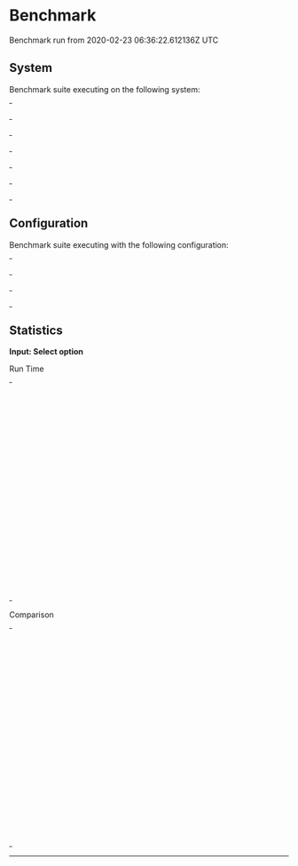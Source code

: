 # Benchmark

Benchmark run from 2020-02-23 06:36:22.612136Z UTC

## System

Benchmark suite executing on the following system:

<table style="width: 1%">
  <tr>
    <th style="width: 1%; white-space: nowrap">Operating System</th>
    <td>macOS</td>
  </tr><tr>
    <th style="white-space: nowrap">CPU Information</th>
    <td style="white-space: nowrap">Intel(R) Core(TM) i9-9880H CPU @ 2.30GHz</td>
  </tr><tr>
    <th style="white-space: nowrap">Number of Available Cores</th>
    <td style="white-space: nowrap">16</td>
  </tr><tr>
    <th style="white-space: nowrap">Available Memory</th>
    <td style="white-space: nowrap">32 GB</td>
  </tr><tr>
    <th style="white-space: nowrap">Elixir Version</th>
    <td style="white-space: nowrap">1.7.4</td>
  </tr><tr>
    <th style="white-space: nowrap">Erlang Version</th>
    <td style="white-space: nowrap">22.0</td>
  </tr>
</table>

## Configuration

Benchmark suite executing with the following configuration:

<table style="width: 1%">
  <tr>
    <th style="width: 1%">:time</th>
    <td style="white-space: nowrap">5 s</td>
  </tr><tr>
    <th>:parallel</th>
    <td style="white-space: nowrap">1</td>
  </tr><tr>
    <th>:warmup</th>
    <td style="white-space: nowrap">2 s</td>
  </tr>
</table>

## Statistics




__Input: Select option__

Run Time
<table style="width: 1%">
  <tr>
    <th>Name</th>
    <th style="text-align: right">IPS</th>
    <th style="text-align: right">Average</th>
    <th style="text-align: right">Devitation</th>
    <th style="text-align: right">Median</th>
    <th style="text-align: right">99th&nbsp;%</th>
  </tr>
  <tr>
    <td style="white-space: nowrap">Navigate (hound)</td>
    <td style="white-space: nowrap; text-align: right">69.44</td>
    <td style="white-space: nowrap; text-align: right">14.40 ms</td>
    <td style="white-space: nowrap; text-align: right">±36.84%</td>
    <td style="white-space: nowrap; text-align: right">13.82 ms</td>
    <td style="white-space: nowrap; text-align: right">32.60 ms</td>
  </tr>
  <tr>
    <td style="white-space: nowrap">Navigate (wallaby)</td>
    <td style="white-space: nowrap; text-align: right">60.49</td>
    <td style="white-space: nowrap; text-align: right">16.53 ms</td>
    <td style="white-space: nowrap; text-align: right">±30.41%</td>
    <td style="white-space: nowrap; text-align: right">15.94 ms</td>
    <td style="white-space: nowrap; text-align: right">30.11 ms</td>
  </tr>
  <tr>
    <td style="white-space: nowrap">Find element (hound)</td>
    <td style="white-space: nowrap; text-align: right">53.85</td>
    <td style="white-space: nowrap; text-align: right">18.57 ms</td>
    <td style="white-space: nowrap; text-align: right">±15.24%</td>
    <td style="white-space: nowrap; text-align: right">18.00 ms</td>
    <td style="white-space: nowrap; text-align: right">33.75 ms</td>
  </tr>
  <tr>
    <td style="white-space: nowrap">Select option (hound)</td>
    <td style="white-space: nowrap; text-align: right">53.52</td>
    <td style="white-space: nowrap; text-align: right">18.68 ms</td>
    <td style="white-space: nowrap; text-align: right">±19.05%</td>
    <td style="white-space: nowrap; text-align: right">17.93 ms</td>
    <td style="white-space: nowrap; text-align: right">37.89 ms</td>
  </tr>
  <tr>
    <td style="white-space: nowrap">Element displayed (hound)</td>
    <td style="white-space: nowrap; text-align: right">38.74</td>
    <td style="white-space: nowrap; text-align: right">25.81 ms</td>
    <td style="white-space: nowrap; text-align: right">±16.10%</td>
    <td style="white-space: nowrap; text-align: right">25.10 ms</td>
    <td style="white-space: nowrap; text-align: right">55.87 ms</td>
  </tr>
  <tr>
    <td style="white-space: nowrap">Visible text (hound)</td>
    <td style="white-space: nowrap; text-align: right">37.35</td>
    <td style="white-space: nowrap; text-align: right">26.77 ms</td>
    <td style="white-space: nowrap; text-align: right">±15.87%</td>
    <td style="white-space: nowrap; text-align: right">26.04 ms</td>
    <td style="white-space: nowrap; text-align: right">55.08 ms</td>
  </tr>
  <tr>
    <td style="white-space: nowrap">Find element (wallaby)</td>
    <td style="white-space: nowrap; text-align: right">34.54</td>
    <td style="white-space: nowrap; text-align: right">28.96 ms</td>
    <td style="white-space: nowrap; text-align: right">±12.13%</td>
    <td style="white-space: nowrap; text-align: right">28.25 ms</td>
    <td style="white-space: nowrap; text-align: right">50.52 ms</td>
  </tr>
  <tr>
    <td style="white-space: nowrap">Element displayed (wallaby)</td>
    <td style="white-space: nowrap; text-align: right">33.62</td>
    <td style="white-space: nowrap; text-align: right">29.75 ms</td>
    <td style="white-space: nowrap; text-align: right">±15.12%</td>
    <td style="white-space: nowrap; text-align: right">28.99 ms</td>
    <td style="white-space: nowrap; text-align: right">61.73 ms</td>
  </tr>
  <tr>
    <td style="white-space: nowrap">Visible text (wallaby)</td>
    <td style="white-space: nowrap; text-align: right">26.94</td>
    <td style="white-space: nowrap; text-align: right">37.11 ms</td>
    <td style="white-space: nowrap; text-align: right">±12.41%</td>
    <td style="white-space: nowrap; text-align: right">36.39 ms</td>
    <td style="white-space: nowrap; text-align: right">72.44 ms</td>
  </tr>
  <tr>
    <td style="white-space: nowrap">Button click (hound)</td>
    <td style="white-space: nowrap; text-align: right">17.83</td>
    <td style="white-space: nowrap; text-align: right">56.10 ms</td>
    <td style="white-space: nowrap; text-align: right">±22.96%</td>
    <td style="white-space: nowrap; text-align: right">52.77 ms</td>
    <td style="white-space: nowrap; text-align: right">125.68 ms</td>
  </tr>
  <tr>
    <td style="white-space: nowrap">Fill-in element (hound)</td>
    <td style="white-space: nowrap; text-align: right">14.01</td>
    <td style="white-space: nowrap; text-align: right">71.36 ms</td>
    <td style="white-space: nowrap; text-align: right">±7.83%</td>
    <td style="white-space: nowrap; text-align: right">69.71 ms</td>
    <td style="white-space: nowrap; text-align: right">98.75 ms</td>
  </tr>
  <tr>
    <td style="white-space: nowrap">Fill-in element (wallaby)</td>
    <td style="white-space: nowrap; text-align: right">13.98</td>
    <td style="white-space: nowrap; text-align: right">71.51 ms</td>
    <td style="white-space: nowrap; text-align: right">±8.09%</td>
    <td style="white-space: nowrap; text-align: right">70.11 ms</td>
    <td style="white-space: nowrap; text-align: right">101.46 ms</td>
  </tr>
  <tr>
    <td style="white-space: nowrap">Button click (wallaby)</td>
    <td style="white-space: nowrap; text-align: right">12.49</td>
    <td style="white-space: nowrap; text-align: right">80.04 ms</td>
    <td style="white-space: nowrap; text-align: right">±15.23%</td>
    <td style="white-space: nowrap; text-align: right">82.73 ms</td>
    <td style="white-space: nowrap; text-align: right">131.69 ms</td>
  </tr>
  <tr>
    <td style="white-space: nowrap">Select option (wallaby)</td>
    <td style="white-space: nowrap; text-align: right">8.28</td>
    <td style="white-space: nowrap; text-align: right">120.82 ms</td>
    <td style="white-space: nowrap; text-align: right">±9.37%</td>
    <td style="white-space: nowrap; text-align: right">118.33 ms</td>
    <td style="white-space: nowrap; text-align: right">170.67 ms</td>
  </tr>
</table>

Comparison
<table style="width: 1%">
  <tr>
    <th>Name</th>
    <th style="text-align: right">IPS</th>
    <th style="text-align: right">Slower</th>
  <tr>
    <td style="white-space: nowrap">Navigate (hound)</td>
    <td style="white-space: nowrap;text-align: right">69.44</td>
    <td>&nbsp;</td>
  </tr>
  <tr>
    <td style="white-space: nowrap">Navigate (wallaby)</td>
    <td style="white-space: nowrap; text-align: right">60.49</td>
    <td style="white-space: nowrap; text-align: right">1.15x</td>
  </tr>
  <tr>
    <td style="white-space: nowrap">Find element (hound)</td>
    <td style="white-space: nowrap; text-align: right">53.85</td>
    <td style="white-space: nowrap; text-align: right">1.29x</td>
  </tr>
  <tr>
    <td style="white-space: nowrap">Select option (hound)</td>
    <td style="white-space: nowrap; text-align: right">53.52</td>
    <td style="white-space: nowrap; text-align: right">1.3x</td>
  </tr>
  <tr>
    <td style="white-space: nowrap">Element displayed (hound)</td>
    <td style="white-space: nowrap; text-align: right">38.74</td>
    <td style="white-space: nowrap; text-align: right">1.79x</td>
  </tr>
  <tr>
    <td style="white-space: nowrap">Visible text (hound)</td>
    <td style="white-space: nowrap; text-align: right">37.35</td>
    <td style="white-space: nowrap; text-align: right">1.86x</td>
  </tr>
  <tr>
    <td style="white-space: nowrap">Find element (wallaby)</td>
    <td style="white-space: nowrap; text-align: right">34.54</td>
    <td style="white-space: nowrap; text-align: right">2.01x</td>
  </tr>
  <tr>
    <td style="white-space: nowrap">Element displayed (wallaby)</td>
    <td style="white-space: nowrap; text-align: right">33.62</td>
    <td style="white-space: nowrap; text-align: right">2.07x</td>
  </tr>
  <tr>
    <td style="white-space: nowrap">Visible text (wallaby)</td>
    <td style="white-space: nowrap; text-align: right">26.94</td>
    <td style="white-space: nowrap; text-align: right">2.58x</td>
  </tr>
  <tr>
    <td style="white-space: nowrap">Button click (hound)</td>
    <td style="white-space: nowrap; text-align: right">17.83</td>
    <td style="white-space: nowrap; text-align: right">3.89x</td>
  </tr>
  <tr>
    <td style="white-space: nowrap">Fill-in element (hound)</td>
    <td style="white-space: nowrap; text-align: right">14.01</td>
    <td style="white-space: nowrap; text-align: right">4.95x</td>
  </tr>
  <tr>
    <td style="white-space: nowrap">Fill-in element (wallaby)</td>
    <td style="white-space: nowrap; text-align: right">13.98</td>
    <td style="white-space: nowrap; text-align: right">4.97x</td>
  </tr>
  <tr>
    <td style="white-space: nowrap">Button click (wallaby)</td>
    <td style="white-space: nowrap; text-align: right">12.49</td>
    <td style="white-space: nowrap; text-align: right">5.56x</td>
  </tr>
  <tr>
    <td style="white-space: nowrap">Select option (wallaby)</td>
    <td style="white-space: nowrap; text-align: right">8.28</td>
    <td style="white-space: nowrap; text-align: right">8.39x</td>
  </tr>
</table>


<hr/>

